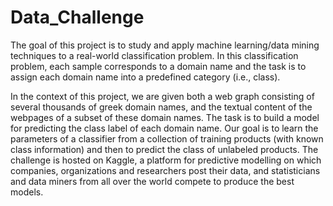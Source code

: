 # Data_Challenge


The goal of this project is to study and apply machine learning/data mining techniques to a real-world
classification problem. In this classification problem, each sample corresponds to a domain name and
the task is to assign each domain name into a predefined category (i.e., class).

In the context of this project, we are given both a web graph consisting of several thousands of greek
domain names, and the textual content of the webpages of a subset of these domain names. The task
is to build a model for predicting the class label of each domain name. Our
goal is to learn the parameters of a classifier from a collection of training products (with known class
information) and then to predict the class of unlabeled products.
The challenge is hosted on Kaggle, a platform for predictive modelling on which companies, organizations and researchers post their data, and statisticians and data miners from all over the world
compete to produce the best models.

